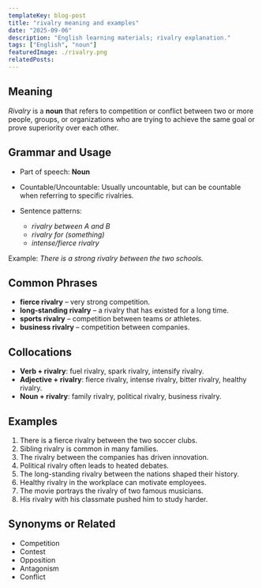 ```yaml
---
templateKey: blog-post
title: "rivalry meaning and examples"
date: "2025-09-06"
description: "English learning materials; rivalry explanation."
tags: ["English", "noun"]
featuredImage: ./rivalry.png
relatedPosts:
---
```


## Meaning

_Rivalry_ is a **noun** that refers to competition or conflict between two or more people, groups, or organizations who are trying to achieve the same goal or prove superiority over each other.

## Grammar and Usage

- Part of speech: **Noun**
- Countable/Uncountable: Usually uncountable, but can be countable when referring to specific rivalries.
- Sentence patterns:

  - _rivalry between A and B_
  - _rivalry for (something)_
  - _intense/fierce rivalry_

Example: _There is a strong rivalry between the two schools._

## Common Phrases

- **fierce rivalry** – very strong competition.
- **long-standing rivalry** – a rivalry that has existed for a long time.
- **sports rivalry** – competition between teams or athletes.
- **business rivalry** – competition between companies.

## Collocations

- **Verb + rivalry**: fuel rivalry, spark rivalry, intensify rivalry.
- **Adjective + rivalry**: fierce rivalry, intense rivalry, bitter rivalry, healthy rivalry.
- **Noun + rivalry**: family rivalry, political rivalry, business rivalry.

## Examples

1. There is a fierce rivalry between the two soccer clubs.
2. Sibling rivalry is common in many families.
3. The rivalry between the companies has driven innovation.
4. Political rivalry often leads to heated debates.
5. The long-standing rivalry between the nations shaped their history.
6. Healthy rivalry in the workplace can motivate employees.
7. The movie portrays the rivalry of two famous musicians.
8. His rivalry with his classmate pushed him to study harder.

## Synonyms or Related

- Competition
- Contest
- Opposition
- Antagonism
- Conflict
